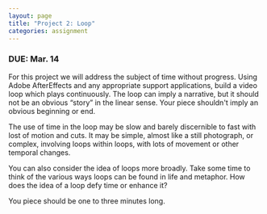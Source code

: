 ```yaml
---
layout: page
title: "Project 2: Loop"
categories: assignment
---
```


### DUE: Mar. 14

For this project we will address the subject of time without progress.  Using Adobe AfterEffects and any appropriate support applications, build a video loop which plays continuously. The loop can imply a narrative, but it should not be an obvious “story” in the linear sense. Your piece shouldn't imply an obvious beginning or end.

The use of time in the loop may be slow and barely discernible to fast with lost of motion and cuts. It may be simple, almost like a still photograph, or complex, involving loops within loops, with lots of movement or other temporal changes. 

You can also consider the idea of loops more broadly. Take some time to think of the various ways loops can be found in life and metaphor. How does the idea of a loop defy time or enhance it?

You piece should be one to three minutes long.
